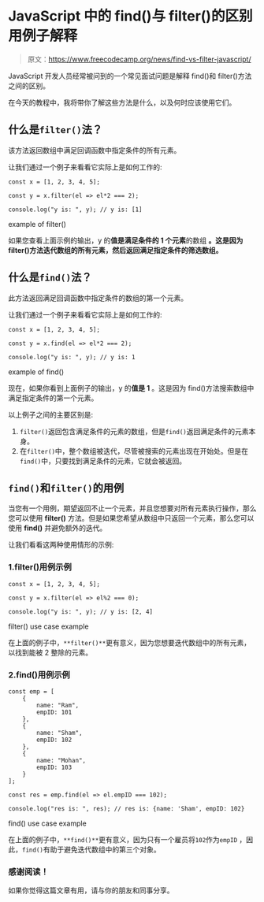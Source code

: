 # JavaScript 中的 find()与 filter()的区别用例子解释

> 原文：<https://www.freecodecamp.org/news/find-vs-filter-javascript/>

JavaScript 开发人员经常被问到的一个常见面试问题是解释 find()和 filter()方法之间的区别。

在今天的教程中，我将带你了解这些方法是什么，以及何时应该使用它们。

## 什么是`filter()`法？

该方法返回数组中满足回调函数中指定条件的所有元素。

让我们通过一个例子来看看它实际上是如何工作的:

```
const x = [1, 2, 3, 4, 5];

const y = x.filter(el => el*2 === 2);

console.log("y is: ", y); // y is: [1]
```

example of filter()

如果您查看上面示例的输出，y 的**值是满足条件的 1 个元素**的数组 **。这是因为 filter()方法迭代数组的所有元素，然后返回满足指定条件的筛选数组。**

## 什么是`find()`法？

此方法返回满足回调函数中指定条件的数组的第一个元素。

让我们通过一个例子来看看它实际上是如何工作的:

```
const x = [1, 2, 3, 4, 5];

const y = x.find(el => el*2 === 2);

console.log("y is: ", y); // y is: 1
```

example of find()

现在，如果你看到上面例子的输出，y 的**值是 1** 。这是因为 find()方法搜索数组中满足指定条件的第一个元素。

以上例子之间的主要区别是:

1.  `filter()`返回包含满足条件的元素的数组，但是`find()`返回满足条件的元素本身。
2.  在`filter()`中，整个数组被迭代，尽管被搜索的元素出现在开始处。但是在`find()`中，只要找到满足条件的元素，它就会被返回。

## `find()`和`filter()`的用例

当您有一个用例，期望返回不止一个元素，并且您想要对所有元素执行操作，那么您可以使用 **filter()** 方法。但是如果您希望从数组中只返回一个元素，那么您可以使用 **find()** 并避免额外的迭代。

让我们看看这两种使用情形的示例:

### 1.filter()用例示例

```
const x = [1, 2, 3, 4, 5];

const y = x.filter(el => el%2 === 0);

console.log("y is: ", y); // y is: [2, 4]
```

filter() use case example

在上面的例子中，`**filter()**`更有意义，因为您想要迭代数组中的所有元素，以找到能被 2 整除的元素。

### 2.find()用例示例

```
const emp = [
    {
        name: "Ram",
        empID: 101
    },
    {
        name: "Sham",
        empID: 102
    },
    {
        name: "Mohan",
        empID: 103
    }
];

const res = emp.find(el => el.empID === 102);

console.log("res is: ", res); // res is: {name: 'Sham', empID: 102}
```

find() use case example

在上面的例子中，`**find()**`更有意义，因为只有一个雇员将`102`作为`empID` ，因此，`find()`有助于避免迭代数组中的第三个对象。

### **感谢阅读！**

如果你觉得这篇文章有用，请与你的朋友和同事分享。